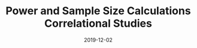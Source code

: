 ---
title: "Power and Sample Size Calculations Correlational Studies"
date: 2019-12-02
excerpt: "Simulation Study"
---